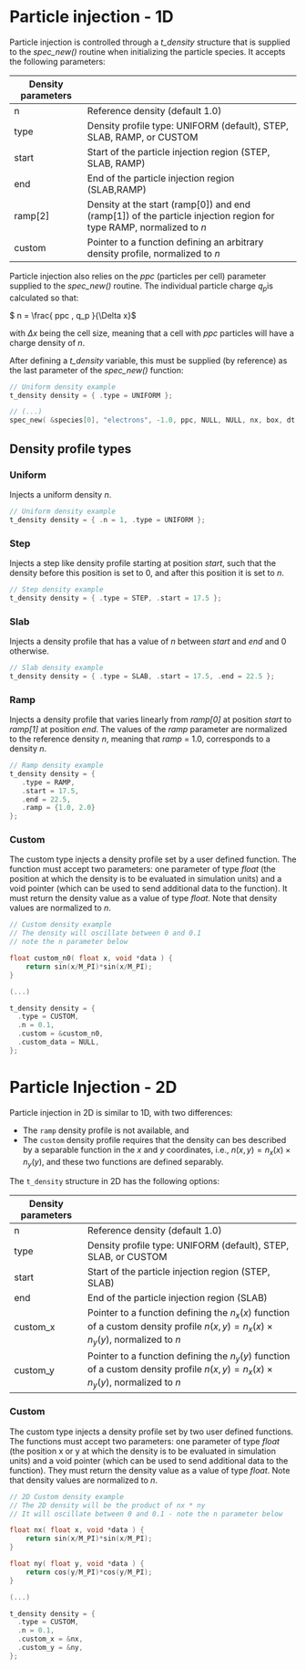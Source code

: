 # Particle injection - 1D

Particle injection is controlled through a _t\_density_ structure that is supplied to the _spec\_new()_ routine when initializing the particle species. It accepts the following parameters:


| Density parameters||
|---|---|
| n | Reference density (default 1.0) |
| type | Density profile type: UNIFORM (default), STEP, SLAB, RAMP, or CUSTOM |
| start | Start of the particle injection region (STEP, SLAB, RAMP) |
| end  | End of the particle injection region (SLAB,RAMP) |
| ramp[2]  | Density at the start (ramp[0]) and end (ramp[1]) of the particle injection region for type RAMP, normalized to _n_ |
| custom | Pointer to a function defining an arbitrary density profile, normalized to _n_ |

Particle injection also relies on the _ppc_ (particles per cell) parameter supplied to the _spec\_new()_ routine. The individual particle charge $q_p$is calculated so that:

$ n = \frac{ ppc \, q_p }{\Delta x}$

with $\Delta x$ being the cell size, meaning that a cell with _ppc_ particles will have a charge density of _n_.

After defining a _t\_density_ variable, this must be supplied (by reference) as the last parameter of the _spec\_new()_ function:

```C
// Uniform density example
t_density density = { .type = UNIFORM };

// (...)
spec_new( &species[0], "electrons", -1.0, ppc, NULL, NULL, nx, box, dt, &density );
```



## Density profile types

### Uniform

Injects a uniform density _n_.

```C
// Uniform density example
t_density density = { .n = 1, .type = UNIFORM };
```


### Step

Injects a step like density profile starting at position _start_, such that the density before this position is set to 0, and after this position it is set to _n_.

```C
// Step density example
t_density density = { .type = STEP, .start = 17.5 };
```

### Slab

Injects a density profile that has a value of _n_ between _start_ and _end_ and 0 otherwise.

```C
// Slab density example
t_density density = { .type = SLAB, .start = 17.5, .end = 22.5 };
```

### Ramp

Injects a density profile that varies linearly from _ramp[0]_ at position _start_ to _ramp[1]_ at position _end_. The values of the _ramp_ parameter are normalized to the reference density _n_, meaning that _ramp_ = 1.0, corresponds to a density _n_.

```C
// Ramp density example
t_density density = {
   .type = RAMP,
   .start = 17.5,
   .end = 22.5,
   .ramp = {1.0, 2.0}
};
```


### Custom

The custom type injects a density profile set by a user defined function. The function must accept two parameters: one parameter of type _float_ (the position at which the density is to be evaluated in simulation units) and a void pointer (which can be used to send additional data to the function). It must return the density value as a value of type _float_. Note that density values are normalized to _n_.

```C
// Custom density example
// The density will oscillate between 0 and 0.1
// note the n parameter below

float custom_n0( float x, void *data ) {
	return sin(x/M_PI)*sin(x/M_PI);
}

(...)

t_density density = {
  .type = CUSTOM,
  .n = 0.1,
  .custom = &custom_n0,
  .custom_data = NULL,
};
```

# Particle Injection - 2D

Particle injection in 2D is similar to 1D, with two differences:

* The `ramp` density profile is not available, and
* The `custom` density profile requires that the density can bes described by a separable function in the $x$ and $y$ coordinates, i.e., $n(x,y) = n_x(x) \times n_y(y)$, and these two functions are defined separably.

The `t_density` structure in 2D has the following options:

| Density parameters||
|---|---|
| n | Reference density (default 1.0) |
| type | Density profile type: UNIFORM (default), STEP, SLAB, or CUSTOM |
| start | Start of the particle injection region (STEP, SLAB) |
| end  | End of the particle injection region (SLAB) |
| custom_x | Pointer to a function defining the $n_x(x)$ function of a custom density profile $n(x,y) = n_x(x) \times n_y(y)$, normalized to _n_ |
| custom_y | Pointer to a function defining the $n_y(y)$ function of a custom density profile $n(x,y) = n_x(x) \times n_y(y)$, normalized to _n_  |

### Custom

The custom type injects a density profile set by two user defined functions. The functions must accept two parameters: one parameter of type _float_ (the position x or y at which the density is to be evaluated in simulation units) and a void pointer (which can be used to send additional data to the function). They must return the density value as a value of type _float_. Note that density values are normalized to _n_.

```C
// 2D Custom density example
// The 2D density will be the product of nx * ny
// It will oscillate between 0 and 0.1 - note the n parameter below

float nx( float x, void *data ) {
	return sin(x/M_PI)*sin(x/M_PI);
}

float ny( float y, void *data ) {
	return cos(y/M_PI)*cos(y/M_PI);
}

(...)

t_density density = {
  .type = CUSTOM,
  .n = 0.1,
  .custom_x = &nx,
  .custom_y = &ny,
};
```

# 